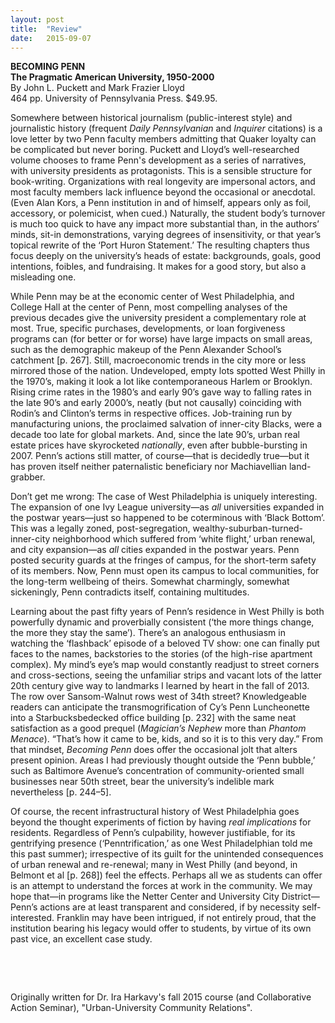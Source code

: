 ```yaml
---
layout: post
title:  "Review"
date:   2015-09-07
---
```


<p><div><strong>BECOMING PENN</strong></div>
<div><strong>The Pragmatic American University, 1950-2000</strong></div>
<div>By John L. Puckett and Mark Frazier Lloyd</div>
<div>464 pp. University of Pennsylvania Press. $49.95.</div></p>

Somewhere between historical journalism (public-interest style) and journalistic history (frequent *Daily Pennsylvanian* and *Inquirer* citations) is a love letter by two Penn faculty members admitting that Quaker loyalty can be complicated but never boring. Puckett and Lloyd’s well-researched volume chooses to frame Penn's development as a series of narratives, with university presidents as protagonists. This is a sensible structure for book-writing. Organizations with real longevity are impersonal actors, and most faculty members lack influence beyond the occasional or anecdotal. (Even Alan Kors, a Penn institution in and of himself, appears only as foil, accessory, or polemicist, when cued.) Naturally, the student body’s turnover is much too quick to have any impact more substantial than, in the authors’ minds, sit-in demonstrations, varying degrees of insensitivity, or that year’s topical rewrite of the ‘Port Huron Statement.’ The resulting chapters thus focus deeply on the university’s heads of estate: backgrounds, goals, good intentions, foibles, and fundraising. It makes for a good story, but also a misleading one.

While Penn may be at the economic center of West Philadelphia, and College Hall at the center of Penn, most compelling analyses of the previous decades give the university president a complementary role at most. True, specific purchases, developments, or loan forgiveness programs can (for better or for worse) have large impacts on small areas, such as the demographic makeup of the Penn Alexander School’s catchment [p. 267]. Still, macroeconomic trends in the city more or less mirrored those of the nation. Undeveloped, empty lots spotted West Philly in the 1970’s, making it look a lot like contemporaneous Harlem or Brooklyn. Rising crime rates in the 1980’s and early 90’s gave way to falling rates in the late 90’s and early 2000’s, neatly (but not causally) coinciding with Rodin’s and Clinton’s terms in respective offices. Job-training run by manufacturing unions, the proclaimed salvation of inner-city Blacks, were a decade too late for global markets. And, since the late 90’s, urban real estate prices have skyrocketed *nationally*, even after bubble-bursting in 2007. Penn’s actions still matter, of course—that is decidedly true—but it has proven itself neither paternalistic beneficiary nor Machiavellian land-grabber.

Don’t get me wrong: The case of West Philadelphia is uniquely interesting. The expansion of one Ivy League university—as *all* universities expanded in the postwar years—just so happened to be coterminous with ‘Black Bottom’. This was a legally zoned, post-segregation, wealthy-suburban-turned-inner-city neighborhood which suffered from ‘white flight,’ urban renewal, and city expansion—as *all* cities expanded in the postwar years. Penn posted security guards at the fringes of campus, for the short-term safety of its members. Now, Penn must open its campus to local communities, for the long-term wellbeing of theirs. Somewhat charmingly, somewhat sickeningly, Penn contradicts itself, containing multitudes.

Learning about the past fifty years of Penn’s residence in West Philly is both powerfully dynamic and proverbially consistent (‘the more things change, the more they stay the same’). There’s an analogous enthusiasm in watching the ‘flashback’ episode of a beloved TV show: one can finally put faces to the names, backstories to the stories (of the high-rise apartment complex). My mind’s eye’s map would constantly readjust to street corners and cross-sections, seeing the unfamiliar strips and vacant lots of the latter 20th century give way to landmarks I learned by heart in the fall of 2013. The row over Sansom-Walnut rows west of 34th street? Knowledgeable readers can anticipate the transmogrification of Cy’s Penn Luncheonette into a Starbucksbedecked office building [p. 232] with the same neat satisfaction as a good prequel (*Magician’s Nephew* more than *Phantom Menace*). “That’s how it came to be, kids, and so it is to this very day.” From that mindset, *Becoming Penn* does offer the occasional jolt that alters present opinion. Areas I had previously thought outside the ‘Penn bubble,’ such as Baltimore Avenue’s concentration of community-oriented small businesses near 50th street, bear the university’s indelible mark nevertheless [p. 244–5].

Of course, the recent infrastructural history of West Philadelphia goes beyond the thought experiments of fiction by having *real implications* for residents. Regardless of Penn’s culpability, however justifiable, for its gentrifying presence (‘Penntrification,’ as one West Philadelphian told me this past summer); irrespective of its guilt for the unintended consequences of urban renewal and re-renewal; many in West Philly (and beyond, in Belmont et al [p. 268]) feel the effects. Perhaps all we as students can offer is an attempt to understand the forces at work in the community. We may hope that—in programs like the Netter Center and University City District—Penn’s actions are at least transparent and considered, if by necessity self-interested. Franklin may have been intrigued, if not entirely proud, that the institution bearing his legacy would offer to students, by virtue of its own past vice, an excellent case study.

<p>&nbsp;</p>
<p>&nbsp;</p>

Originally written for Dr. Ira Harkavy's fall 2015 course (and Collaborative Action Seminar), "Urban-University Community Relations".
